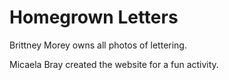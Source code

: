 # Homegrown Letters
Brittney Morey owns all photos of lettering.

Micaela Bray created the website for a fun activity.
